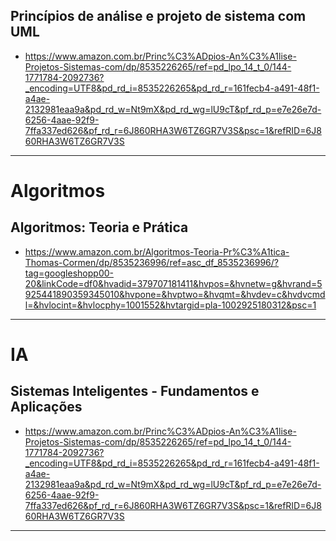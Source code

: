 ## Princípios de análise e projeto de sistema com UML

- https://www.amazon.com.br/Princ%C3%ADpios-An%C3%A1lise-Projetos-Sistemas-com/dp/8535226265/ref=pd_lpo_14_t_0/144-1771784-2092736?_encoding=UTF8&pd_rd_i=8535226265&pd_rd_r=161fecb4-a491-48f1-a4ae-2132981eaa9a&pd_rd_w=Nt9mX&pd_rd_wg=lU9cT&pf_rd_p=e7e26e7d-6256-4aae-92f9-7ffa337ed626&pf_rd_r=6J860RHA3W6TZ6GR7V3S&psc=1&refRID=6J860RHA3W6TZ6GR7V3S

___

# Algoritmos

## Algoritmos: Teoria e Prática

- https://www.amazon.com.br/Algoritmos-Teoria-Pr%C3%A1tica-Thomas-Cormen/dp/8535236996/ref=asc_df_8535236996/?tag=googleshopp00-20&linkCode=df0&hvadid=379707181411&hvpos=&hvnetw=g&hvrand=5925441890359345010&hvpone=&hvptwo=&hvqmt=&hvdev=c&hvdvcmdl=&hvlocint=&hvlocphy=1001552&hvtargid=pla-1002925180312&psc=1

___

# IA

## Sistemas Inteligentes - Fundamentos e Aplicações

- https://www.amazon.com.br/Princ%C3%ADpios-An%C3%A1lise-Projetos-Sistemas-com/dp/8535226265/ref=pd_lpo_14_t_0/144-1771784-2092736?_encoding=UTF8&pd_rd_i=8535226265&pd_rd_r=161fecb4-a491-48f1-a4ae-2132981eaa9a&pd_rd_w=Nt9mX&pd_rd_wg=lU9cT&pf_rd_p=e7e26e7d-6256-4aae-92f9-7ffa337ed626&pf_rd_r=6J860RHA3W6TZ6GR7V3S&psc=1&refRID=6J860RHA3W6TZ6GR7V3S

___
